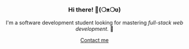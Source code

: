 
<!--
**garaven/garaven** is a ✨ _special_ ✨ repository because its `README.md` (this file) appears on your GitHub profile.

Here are some ideas to get you started:

- 🔭 I’m currently working on ...
- 🌱 I’m currently learning ...
- 👯 I’m looking to collaborate on ...
- 🤔 I’m looking for help with ...
- 💬 Ask me about ...
- 📫 How to reach me: ...
- 😄 Pronouns: ...
- ⚡ Fun fact: ...
-->

<div align="center">
  <h3>Hi there! 👋(❍ᴥ❍ʋ)</h3>
  <p>I'm a software development student looking for mastering <em>full-stack web development.</em> 📌</p>
  <a href="mailto:garaven.camilo@gmail.com">Contact me</a>
</div>

